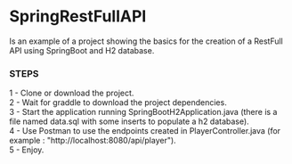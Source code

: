 # SpringRestFullAPI
Is an example of a project showing the basics for the creation of a RestFull API using SpringBoot and H2 database.


### STEPS ###

1 - Clone or download the project.<br />
2 - Wait for graddle to download the project dependencies.<br />
3 - Start the application running SpringBootH2Application.java (there is a file named data.sql with some inserts to populate a h2 database).<br />
4 - Use Postman to use the endpoints created in PlayerController.java (for example : "http://localhost:8080/api/player").<br />
5 - Enjoy.<br />
